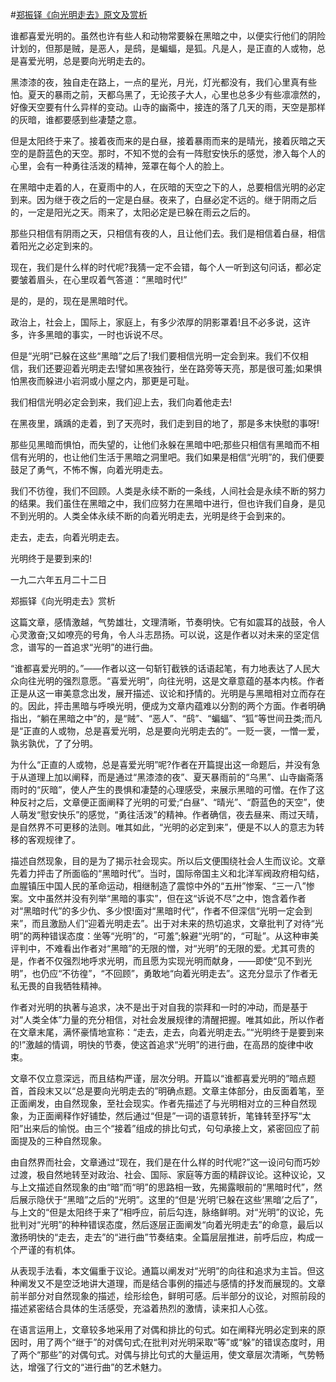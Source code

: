 #[郑振铎《向光明走去》原文及赏析](https://www.vrrw.net/wx/10930.html)

谁都喜爱光明的。虽然也许有些人和动物常要躲在黑暗之中，以便实行他们的阴险计划的，但那是贼，是恶人，是鸱，是蝙蝠，是狐。凡是人，是正直的人或物，总是喜爱光明，总是要向光明走去的。

黑漆漆的夜，独自走在路上，一点的星光，月光，灯光都没有，我们心里真有些怕。夏天的暴雨之前，天都乌黑了，无论孩子大人，心里也总多少有些凛凛然的，好像天空要有什么异样的变动。山寺的幽斋中，接连的落了几天的雨，天空是那样的灰暗，谁都要感到些凄楚之意。

但是太阳终于来了。接着夜而来的是白昼，接着暴雨而来的是晴光，接着灰暗之天空的是蔚蓝色的天空。那时，不知不觉的会有一阵慰安快乐的感觉，渗入每个人的心里，会有一种勇往活泼的精神，笼罩在每个人的脸上。

在黑暗中走着的人，在夏雨中的人，在灰暗的天空之下的人，总要相信光明的必定到来。因为继于夜之后的一定是白昼。夜来了，白昼必定不远的。继于阴雨之后的，一定是阳光之天。雨来了，太阳必定是已躲在雨云之后的。



那些只相信有阴雨之天，只相信有夜的人，且让他们去。我们是相信着白昼，相信着阳光之必定到来的。

现在，我们是什么样的时代呢?我猜一定不会错，每个人一听到这句问话，都必定要皱着眉头，在心里叹着气答道：“黑暗时代!”

是的，是的，现在是黑暗时代。

政治上，社会上，国际上，家庭上，有多少浓厚的阴影罩着!且不必多说，这许多，许多黑暗的事实，一时也诉说不尽。

但是“光明”已躲在这些“黑暗”之后了!我们要相信光明一定会到来。我们不仅相信，我们还要迎着光明走去!譬如黑夜独行，坐在路旁等天亮，那是很可羞;如果惧怕黑夜而躲进小岩洞或小屋之内，那更是可耻。

我们相信光明必定会到来，我们迎上去，我们向着他走去!

在黑夜里，踽踽的走着，到了天亮时，我们走到目的地了，那是多末快慰的事呀!

那些见黑暗而惧怕，而失望的，让他们永躲在黑暗中吧;那些只相信有黑暗而不相信有光明的，也让他们生活于黑暗之洞里吧。我们如果是相信“光明”的，我们便要鼓足了勇气，不怖不懈，向着光明走去。

我们不彷徨，我们不回顾。人类是永续不断的一条线，人间社会是永续不断的努力的结果。我们虽住在黑暗之中，我们应努力在黑暗中进行，但也许我们自身，是见不到光明的。人类全体永续不断的向着光明走去，光明是终于会到来的。

走去，走去，向着光明走去。

光明终于是要到来的!

一九二六年五月二十二日

郑振铎《向光明走去》赏析

这篇文章，感情激越，气势雄壮，文理清晰，节奏明快。它有如震耳的战鼓，令人心灵激奋;又如嘹亮的号角，令人斗志昂扬。可以说，这是作者以对未来的坚定信念，谱写的一首追求“光明”的进行曲。

“谁都喜爱光明的。”——作者以这一句斩钉截铁的话语起笔，有力地表达了人民大众向往光明的强烈意愿。“喜爱光明”，向往光明，这是文章意蕴的基本内核。作者正是从这一审美意念出发，展开描述、议论和抒情的。光明是与黑暗相对立而存在的。因此，抨击黑暗与呼唤光明，便成为文章内蕴难以分割的两个方面。作者明确指出，“躺在黑暗之中”的，是“贼”、“恶人”、“鸱”、“蝙蝠”、“狐”等世间丑类;而凡是“正直的人或物，总是喜爱光明，总是要向光明走去的”。一贬一褒，一憎一爱，孰劣孰优，了了分明。

为什么“正直的人或物，总是喜爱光明”呢?作者在开篇提出这一命题后，并没有急于从道理上加以阐释，而是通过“黑漆漆的夜”、夏天暴雨前的“乌黑”、山寺幽斋落雨时的“灰暗”，使人产生的畏惧和凄楚的心理感受，来展示黑暗的可憎。在作了这种反衬之后，文章便正面阐释了光明的可爱;“白昼”、“晴光”、“蔚蓝色的天空”，使人萌发“慰安快乐”的感觉，“勇往活泼”的精神。作者确信，夜去昼来、雨过天晴，是自然界不可更移的法则。唯其如此，“光明的必定到来”，便是不以人的意志为转移的客观规律了。

描述自然现象，目的是为了揭示社会现实。所以后文便围绕社会人生而议论。文章先着力抨击了所面临的“黑暗时代”。当时，国际帝国主义和北洋军阀政府相勾结，血腥镇压中国人民的革命运动，相继制造了震惊中外的“五卅”惨案、“三一八”惨案。文中虽然并没有列举“黑暗的事实”，但在这“诉说不尽”之中，饱含着作者对“黑暗时代”的多少仇、多少恨!面对“黑暗时代”，作者不但深信“光明一定会到来”，而且激励人们“迎着光明走去”。出于对未来的热切追求，文章批判了对待“光明”的两种错误态度：坐等“光明”的，“可羞”;躲避“光明”的，“可耻”。从这种审美评判中，不难看出作者对“黑暗”的无限的憎，对“光明”的无限的爱。尤其可贵的是，作者不仅强烈地呼求光明，而且愿为实现光明而献身，——即使“见不到光明”，也仍应“不彷徨”，“不回顾”，勇敢地“向着光明走去”。这充分显示了作者无私无畏的自我牺牲精神。

作者对光明的执著与追求，决不是出于对自我的崇拜和一时的冲动，而是基于对“人类全体”力量的充分相信，对社会发展规律的清醒把握。唯其如此，所以作者在文章末尾，满怀豪情地宣称：“走去，走去，向着光明走去。”“光明终于是要到来的!”激越的情调，明快的节奏，使这首追求“光明”的进行曲，在高昂的旋律中收束。

文章不仅立意深远，而且结构严谨，层次分明。开篇以“谁都喜爱光明的”暗点题首，首段末又以“总是要向光明走去的”明确点题。文章主体部分，由反面着笔，至正面阐发，由自然现象，至社会现实。作者先描述了与光明相对立的三种自然现象，为正面阐释作好铺垫，然后通过“但是”一词的语意转折，笔锋转至抒写“太阳”出来后的愉悦。由三个“接着”组成的排比句式，句句承接上文，紧密回应了前面提及的三种自然现象。

由自然界而社会，文章通过“现在，我们是在什么样的时代呢?”这一设问句而巧妙过渡，极自然地转至对政治、社会、国际、家庭等方面的精辟议论。这种议论，又与上文描述自然现象的由“暗”而“明”的思路相一致，先揭露眼前的“黑暗时代”，然后展示隐伏于“黑暗”之后的“光明”。这里的“但是‘光明’已躲在这些‘黑暗’之后了”，与上文的“但是太阳终于来了”相呼应，前后勾连，脉络鲜明。对“光明”的议论，先批判对“光明”的种种错误态度，然后逐层正面阐发“向着光明走去”的命意，最后以激扬明快的“走去，走去”的“进行曲”节奏结束。全篇层层推进，前呼后应，构成一个严谨的有机体。

从表现手法看，本文偏重于议论。通篇以阐发对“光明”的向往和追求为主旨。但这种阐发又不是空泛地讲大道理，而是结合事例的描述与感情的抒发而展现的。文章前半部分对自然现象的描述，绘形绘色，鲜明可感。后半部分的议论，对照前段的描述紧密结合具体的生活感受，充溢着热烈的激情，读来扣人心弦。

在语言运用上，文章较多地采用了对偶和排比的句式。如在阐释光明必定到来的原因时，用了两个“继于”的对偶句式;在批判对光明采取“等”或“躲”的错误态度时，用了两个“那些”的对偶句式。对偶与排比句式的大量运用，使文章层次清晰，气势畅达，增强了行文的“进行曲”的艺术魅力。

